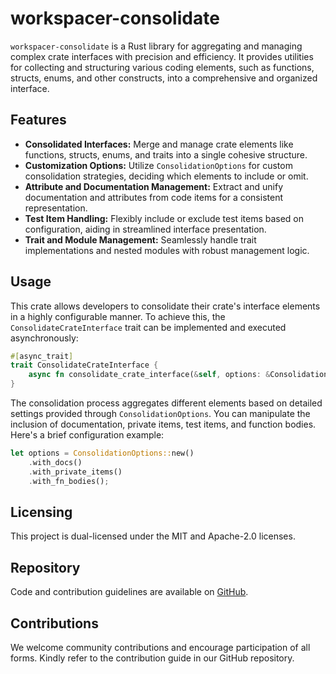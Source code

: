 # workspacer-consolidate

`workspacer-consolidate` is a Rust library for aggregating and managing complex crate interfaces with precision and efficiency. It provides utilities for collecting and structuring various coding elements, such as functions, structs, enums, and other constructs, into a comprehensive and organized interface.

## Features

- **Consolidated Interfaces:** Merge and manage crate elements like functions, structs, enums, and traits into a single cohesive structure.
- **Customization Options:** Utilize `ConsolidationOptions` for custom consolidation strategies, deciding which elements to include or omit.
- **Attribute and Documentation Management:** Extract and unify documentation and attributes from code items for a consistent representation.
- **Test Item Handling:** Flexibly include or exclude test items based on configuration, aiding in streamlined interface presentation.
- **Trait and Module Management:** Seamlessly handle trait implementations and nested modules with robust management logic.

## Usage

This crate allows developers to consolidate their crate's interface elements in a highly configurable manner. To achieve this, the `ConsolidateCrateInterface` trait can be implemented and executed asynchronously:

```rust
#[async_trait]
trait ConsolidateCrateInterface {
    async fn consolidate_crate_interface(&self, options: &ConsolidationOptions) -> Result<ConsolidatedCrateInterface, CrateError>;
}
```

The consolidation process aggregates different elements based on detailed settings provided through `ConsolidationOptions`. You can manipulate the inclusion of documentation, private items, test items, and function bodies. Here's a brief configuration example:

```rust
let options = ConsolidationOptions::new()
    .with_docs()
    .with_private_items()
    .with_fn_bodies();
```

## Licensing

This project is dual-licensed under the MIT and Apache-2.0 licenses.

## Repository

Code and contribution guidelines are available on [GitHub](https://github.com/klebs6/klebs-general).

## Contributions

We welcome community contributions and encourage participation of all forms. Kindly refer to the contribution guide in our GitHub repository.